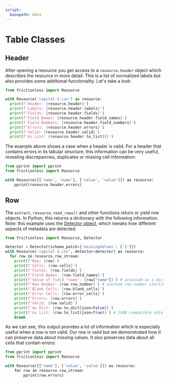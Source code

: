 ```yaml
---
script:
  basepath: data
---
```


# Table Classes

## Header

After opening a resource you get access to a `resource.header` object which describes the resource in more detail. This is a list of normalized labels but also provides some additional functionality. Let's take a look:

```python script tabs=Python
from frictionless import Resource

with Resource('capital-3.csv') as resource:
  print(f'Header: {resource.header}')
  print(f'Labels: {resource.header.labels}')
  print(f'Fields: {resource.header.fields}')
  print(f'Field Names: {resource.header.field_names}')
  print(f'Field Numbers: {resource.header.field_numbers}')
  print(f'Errors: {resource.header.errors}')
  print(f'Valid: {resource.header.valid}')
  print(f'As List: {resource.header.to_list()}')
```

The example above shows a case when a header is valid. For a header that contains errors in its tabular structure, this information can be very useful, revealing discrepancies, duplicates or missing cell information:

```python script tabs=Python
from pprint import pprint
from frictionless import Resource

with Resource([['name', 'name'], ['value', 'value']]) as resource:
    pprint(resource.header.errors)
```

## Row

The `extract`, `resource.read_rows()` and other functions return or yield row objects. In Python, this returns a dictionary with the following information. Note: this example uses the [Detector object](/docs/guides/framework/detector-guide), which tweaks how different aspects of metadata are detected.

```python script tabs=Python
from frictionless import Resource, Detector

detector = Detector(schema_patch={'missingValues': ['1']})
with Resource('capital-3.csv', detector=detector) as resource:
  for row in resource.row_stream:
    print(f'Row: {row}')
    print(f'Cells: {row.cells}')
    print(f'Fields: {row.fields}')
    print(f'Field Names: {row.field_names}')
    print(f'Value of field "name": {row["name"]}') # accessed as a dict
    print(f'Row Number: {row.row_number}') # counted row number starting from 1
    print(f'Blank Cells: {row.blank_cells}')
    print(f'Error Cells: {row.error_cells}')
    print(f'Errors: {row.errors}')
    print(f'Valid: {row.valid}')
    print(f'As Dict: {row.to_dict(json=False)}')
    print(f'As List: {row.to_list(json=True)}') # JSON compatible data types
    break
```

As we can see, this output provides a lot of information which is especially useful when a row is not valid. Our row is valid but we demonstrated how it can preserve data about missing values. It also preserves data about all cells that contain errors:

```python script tabs=Python
from pprint import pprint
from frictionless import Resource

with Resource([['name'], ['value', 'value']]) as resource:
    for row in resource.row_stream:
        pprint(row.errors)
```

